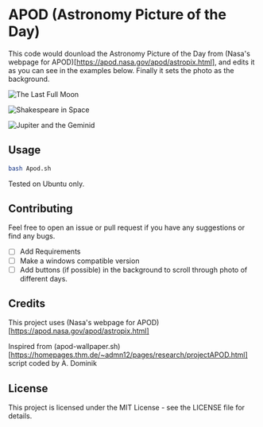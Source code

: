 # APOD (Astronomy Picture of the Day) 

This code would dounload the Astronomy Picture of the Day from (Nasa's webpage for APOD)[https://apod.nasa.gov/apod/astropix.html], and edits it as you can see in the examples below. Finally it sets the photo as the background.

![ The Last Full Moon ](https://github.com/mhmmdbdrhmd/APOD/assets/29101930/a931392e-52d2-4808-a04c-3a981545a22a)

![ Shakespeare in Space ](https://github.com/mhmmdbdrhmd/APOD/assets/29101930/add388e2-7eaf-44de-bad0-964fb1af816a)

![ Jupiter and the Geminid ](https://github.com/mhmmdbdrhmd/APOD/assets/29101930/a6e3b62b-77de-4c50-a995-0934d6593693)

## Usage

```bash
bash Apod.sh
```
Tested on Ubuntu only. 

## Contributing

Feel free to open an issue or pull request if you have any suggestions or find any bugs.

- [ ] Add Requirements
- [ ] Make a windows compatible version
- [ ] Add buttons (if possible) in the background to scroll through photo of different days.

## Credits


This project uses (Nasa's webpage for APOD)[https://apod.nasa.gov/apod/astropix.html]

Inspired from (apod-wallpaper.sh)[https://homepages.thm.de/~admn12/pages/research/projectAPOD.html] script coded by A. Dominik

## License

This project is licensed under the MIT License - see the LICENSE file for details.
